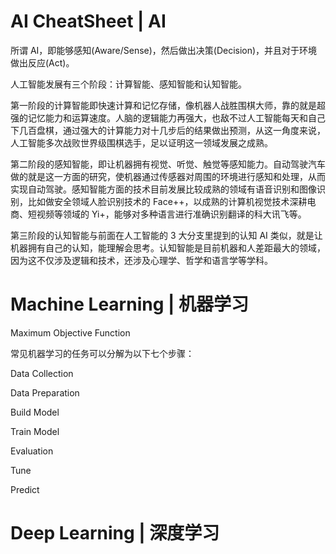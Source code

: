 # AI CheatSheet | AI

所谓 AI，即能够感知(Aware/Sense)，然后做出决策(Decision)，并且对于环境做出反应(Act)。

人工智能发展有三个阶段：计算智能、感知智能和认知智能。

第一阶段的计算智能即快速计算和记忆存储，像机器人战胜围棋大师，靠的就是超强的记忆能力和运算速度。人脑的逻辑能力再强大，也敌不过人工智能每天和自己下几百盘棋，通过强大的计算能力对十几步后的结果做出预测，从这一角度来说，人工智能多次战败世界级围棋选手，足以证明这一领域发展之成熟。

第二阶段的感知智能，即让机器拥有视觉、听觉、触觉等感知能力。自动驾驶汽车做的就是这一方面的研究，使机器通过传感器对周围的环境进行感知和处理，从而实现自动驾驶。感知智能方面的技术目前发展比较成熟的领域有语音识别和图像识别，比如做安全领域人脸识别技术的 Face++，以成熟的计算机视觉技术深耕电商、短视频等领域的 Yi+，能够对多种语言进行准确识别翻译的科大讯飞等。

第三阶段的认知智能与前面在人工智能的 3 大分支里提到的认知 AI 类似，就是让机器拥有自己的认知，能理解会思考。认知智能是目前机器和人差距最大的领域，因为这不仅涉及逻辑和技术，还涉及心理学、哲学和语言学等学科。

# Machine Learning | 机器学习

Maximum Objective Function

常见机器学习的任务可以分解为以下七个步骤：

Data Collection

Data Preparation

Build Model

Train Model

Evaluation

Tune

Predict

# Deep Learning | 深度学习
